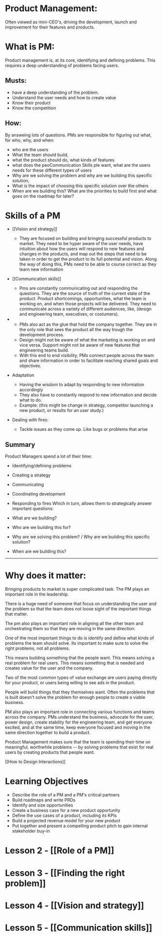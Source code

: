 # Product Management:

Often viewed as mini-CEO's, driving the development, launch and improvement for their features and products.

# What is PM:
Product management is, at its core, identifying and defining problems. This requires a deep understanding of problems facing users. 

## Musts:
* have a deep understanding of the problem.
* Understand the user needs and how to create value
* Know their product
* Know the competition

## How:
By answeing lots of questions. PMs are responsible for figuring out what, for who, why, and when:
* who are the users
* What the team should build, 
* what the product should do, what kinds of features
* what does the peoCommunication Skills
ple want, what are the users needs for these different types of users
* Why are we solving the problem and why are we building this specific solution, 
* What is the impact of choosing this specific solution over the others
* When are we building this? What are the priorities to build first and what goes on the roadmap for later? 

# Skills of a PM
* [[Vision and strategy]]
	* They are focused on building and bringing successful products to market. They need to be hyper aware of the user needs,  have intuition about how the users will respond to new features and changes in the products, and map out the steps that need to be taken in order to get the product to its full potential and vision. Along the way of doing this, PMs need to be able to course correct as they learn new information
* [[Communication skills]]
	* Pms are constantly communicating out and responding the questions. They are the source of truth of the current state of the product. Product shortcomings, opportunities, what the team is working on, and when those projects will be delivered. They need to communicate across a variety of different audiences, like, (design and engineering team, executives, or costumers).
* 
	* PMs also act as the glue that hold the company together. They are in the only role that sees the product all the way trough the development process. 
	* Design might not be aware of what the marketing is working on and vice versa. Support might not be aware of new features that engineering teams build. 
	* With this end to end visibility, PMs connect people across the team and share information in order to facilitate reaching shared goals and objectives.
* Adaptation
	* Having the wisdom to adapt by responding to new information accordingly
	* They also have to constantly respond to new information and decide what to do. 
	* Example: (this might be change in strategy, competitor launching a new product, or results for an user study.)
 
* Dealing with fires:
	* Tackle issues as they come up. Like bugs or problems that arise


## Summary 
Product Managers spend a lot of their time:

-   Identifying/defining problems
-   Creating a strategy
-   Communicating
-   Coordinating development
-   Responding to fires
Which in turn, allows them to strategically answer important questions:


-   What are we building?
-   Who are we building this for?
-   Why are we solving this problem? / Why are we building this specific solution?
-   When are we building this?

***

# Why does it matter:
Bringing products to market is super complicated task. The PM plays an important role in the leadership.

There is a huge need of someone that focus on understanding the user and the problem so that the team does not loose sight of the important things that matter. 

The pm also plays an important role in aligning all the other team and orchestrating them so that they are moving in the same direction.

One of the most important things to do is identify and define what kinds of problems the team should solve. Its important to make sure to solve the right problems, not all problems.

This means building something that the people want. This means solving a real problem for real users. This means something that is needed and creates value for the user and the company.

Two of the most common types of value exchange are users paying directly for your product, or users being willing to see ads in the product.

People will build things that they themselves want. Often the  problems that is built doesn't solve the problem for enough people to create a viable business. 

PM also plays an important role in connecting various functions and teams across the company. PMs understand the business, advocate for the user,  power design, create stability for the engineering team, and get everyone excited, and at the same time, keep everyone focused and moving in the same direction together to build a product.

Product Management makes sure that the team is spending their time on meaningful, worthwhile problems -- by solving problems that exist for real users by creating products that people want.

[[How to Design Interactions]]

# Learning Objectives

* Describe the role of a PM and a PM's critical partners
* Build roadmaps and write PRDs
* Identify and size opportunities
* Create a business case for a new product opportunity
* Define the use cases of a product, including its KPIs
* Build a projected revenue model for your new product
* Put together and present a compelling product pitch to gain internal stakeholder buy-in


# Lesson 2 - [[Role of a PM]]

# Lesson 3 - [[Finding the right problem]]

# Lesson 4 - [[Vision and strategy]] 

# Lesson 5 - [[Communication skills]]